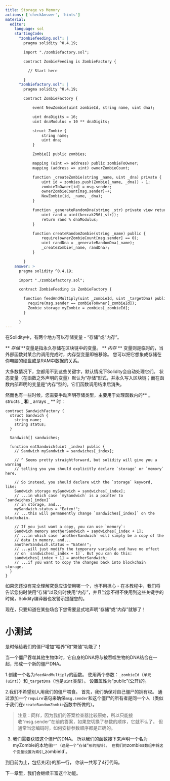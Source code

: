 ```yaml
---
title: Storage vs Memory
actions: ['checkAnswer', 'hints']
material:
  editor:
    language: sol
    startingCode:
      "zombiefeeding.sol": |
        pragma solidity ^0.4.19;

        import "./zombiefactory.sol";

        contract ZombieFeeding is ZombieFactory {

          // Start here

        }
      "zombiefactory.sol": |
        pragma solidity ^0.4.19;

        contract ZombieFactory {

            event NewZombie(uint zombieId, string name, uint dna);

            uint dnaDigits = 16;
            uint dnaModulus = 10 ** dnaDigits;

            struct Zombie {
                string name;
                uint dna;
            }

            Zombie[] public zombies;

            mapping (uint => address) public zombieToOwner;
            mapping (address => uint) ownerZombieCount;

            function _createZombie(string _name, uint _dna) private {
                uint id = zombies.push(Zombie(_name, _dna)) - 1;
                zombieToOwner[id] = msg.sender;
                ownerZombieCount[msg.sender]++;
                NewZombie(id, _name, _dna);
            }

            function _generateRandomDna(string _str) private view returns (uint) {
                uint rand = uint(keccak256(_str));
                return rand % dnaModulus;
            }

            function createRandomZombie(string _name) public {
                require(ownerZombieCount[msg.sender] == 0);
                uint randDna = _generateRandomDna(_name);
                _createZombie(_name, randDna);
            }

        }
    answer: >
      pragma solidity ^0.4.19;

      import "./zombiefactory.sol";

      contract ZombieFeeding is ZombieFactory {

        function feedAndMultiply(uint _zombieId, uint _targetDna) public {
          require(msg.sender == zombieToOwner[_zombieId]);
          Zombie storage myZombie = zombies[_zombieId];
        }

      }
---
```

在Solidity中，有两个地方可以存储变量 - “存储”或“内存”。

** _存储_ **变量是指永久存储在区块链中的变量。 ** _内存_ ** 变量则是临时的，当外部函数对某合约调用完成时，内存型变量即被移除。 您可以把它想象成存储在你电脑的硬盘或是RAM中数据的关系。

大多数情况下，您都用不到这些关键字，默认情况下Solidity会自动处理它们。 状态变量（在函数之外声明的变量）默认为“存储”形式，并永久写入区块链；而在函数内部声明的变量是“内存”型的，它们函数调用结束后消失。

然而也有一些时候，您需要手动声明存储类型，主要用于处理函数内的** _ structs _ **和** _ arrays _ ** 时：


```
contract SandwichFactory {
  struct Sandwich {
    string name;
    string status;
  }

  Sandwich[] sandwiches;

  function eatSandwich(uint _index) public {
    // Sandwich mySandwich = sandwiches[_index];

    // ^ Seems pretty straightforward, but solidity will give you a warning
    // telling you you should explicitly declare `storage` or `memory` here.

    // So instead, you should declare with the `storage` keyword, like:
    Sandwich storage mySandwich = sandwiches[_index];
    // ...in which case `mySandwich` is a pointer to `sandwiches[_index]`
    // in storage, and...
    mySandwich.status = "Eaten!";
    // ...this will permanently change `sandwiches[_index]` on the blockchain.

    // If you just want a copy, you can use `memory`:
    Sandwich memory anotherSandwich = sandwiches[_index + 1];
    // ...in which case `anotherSandwich` will simply be a copy of the 
    // data in memory, and...
    anotherSandwich.status = "Eaten!";
    // ...will just modify the temporary variable and have no effect 
    // on `sandwiches[_index + 1]`. But you can do this:
    sandwiches[_index + 1] = anotherSandwich;
    // ...if you want to copy the changes back into blockchain storage.
  }
}
```

如果您还没有完全理解究竟应该使用哪一个，也不用担心 - 在本教程中，我们将告诉您何时使用“存储”以及何时使用“内存”，并且当您不得不使用到这些关键字的时候，Solidity编译器也发警示提醒您的。

现在，只要知道在某些场合下您需要显式地声明“存储”或“内存”就够了！

# 小测试

是时候给我们的僵尸增加“喂养”和“繁殖”功能了！

当一个僵尸吞噬其他生物体时，它自身的DNA将与被吞噬生物的DNA结合在一起，形成一个新的僵尸DNA。

1.创建一个名为`feedAndMultiply`的函数。 使用两个参数：`_zombieId`（`单元(uint)`）和`_targetDna`（也是`uint`类型）。 设置属性为“public”(公开)的。

2.我们不希望别人用我们的僵尸喂食。 首先，我们确保对自己僵尸的拥有权。 通过添加一个`require`语句来确保`msg.sender`和这个僵尸的所有者是同一个人（类似于我们在`createRandomZombie`函数中所做的）。

>注意：同样，因为我们的答案检查器比较原始，所以只能接收“msg.sender”在前的答案，如果您切换了参数的顺序，它就不认了。 但通常当您编码时，如何安排参数顺序都是正确的。

3. 我们需要获取这个僵尸的DNA。 所以我们的函数接下来声明一个名为myZombie的本地`僵尸'（这是一个“存储”形的指针）。 在我们的`zombies`数组中将这个变量设置为索引`_zombieId`。

到目前为止，包括关闭`}`的那一行， 你该一共写了4行代码。

下一章里，我们会继续丰富这个功能。